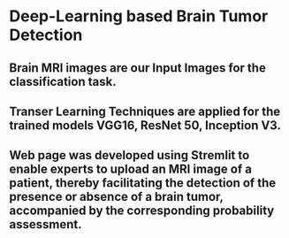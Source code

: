 # Deep-Learning based Brain Tumor Detection
## Brain MRI images are our Input Images for the classification task.
## Transer Learning Techniques are applied for the trained models VGG16, ResNet 50, Inception V3.
## Web page was developed using Stremlit to enable experts to upload an MRI image of a patient, thereby facilitating the detection of the presence or absence of a brain tumor, accompanied by the corresponding probability assessment.
